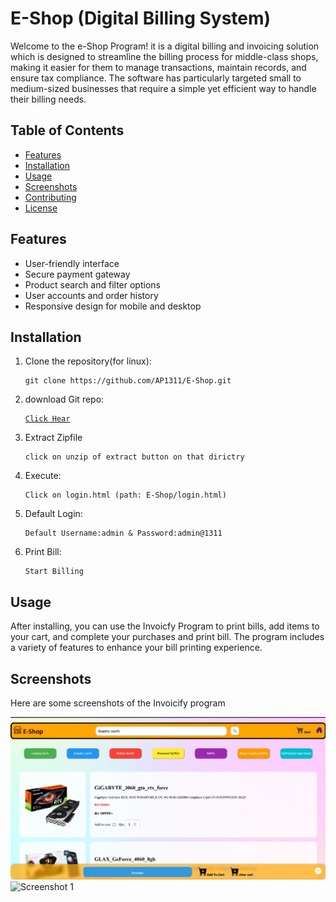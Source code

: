 <!DOCTYPE html>
<html lang="en">
<head>
    <meta charset="UTF-8">
    <meta name="viewport" content="width=device-width, initial-scale=1.0">
</head>
<body>

<h1>E-Shop (Digital Billing System)</h1>
<p>Welcome to the e-Shop Program! it is a digital billing and invoicing solution which is designed to streamline the billing process for middle-class shops, making it easier for them to manage transactions, maintain records, and ensure tax compliance. The software has particularly targeted small to medium-sized businesses that require a simple yet efficient way to handle their billing needs.

<h2>Table of Contents</h2>
<ul>
    <li><a href="#features">Features</a></li>
    <li><a href="#installation">Installation</a></li>
    <li><a href="#usage">Usage</a></li>
    <li><a href="#screenshots">Screenshots</a></li>
    <li><a href="#contributing">Contributing</a></li>
    <li><a href="#license">License</a></li>
</ul>

<h2 id="features">Features</h2>
<ul>
    <li>User-friendly interface</li>
    <li>Secure payment gateway</li>
    <li>Product search and filter options</li>
    <li>User accounts and order history</li>
    <li>Responsive design for mobile and desktop</li>
</ul>

<h2 id="installation">Installation</h2>
<ol>
    <li>Clone the repository(for linux):
        <pre><code>git clone https://github.com/AP1311/E-Shop.git</code></pre>
    </li>
    <li>download Git repo:
            <pre><code><a href="https://github.com/AP1311/E-Shop.git">Click Hear</a></code></pre>
    </li>
    <li>Extract Zipfile
        <pre><code>click on unzip of extract button on that dirictry</code></pre>
    </li>
    <li>Execute:
        <pre><code>Click on login.html (path: E-Shop/login.html)</code></pre>
    </li>
    <li>Default Login:
        <pre><code>Default Username:admin & Password:admin@1311</code></pre>
    </li>
     <li>Print Bill:
        <pre><code>Start Billing</code></pre>
    </li>
</ol>

<h2 id="usage">Usage</h2>
<p>After installing, you can use the Invoicfy Program to print bills, add items to your cart, and complete your purchases and print bill. The program includes a variety of features to enhance your bill printing experience.</p>

<h2 id="screenshots">Screenshots</h2>
<p>Here are some screenshots of the Invoicify program</p>

<img src="https://github.com/Ap1311/E-Shop/blob/4f6e55ad58e207d572e8c7d8808ad311a9aa8481/pic/p3.png" alt="Screenshot 1"><br>
<img src="https://github.com/Ap1311/E-Shop/blob/02a300ca59d3a4bae1e077a36f82590f0e2da584/pic/collage.png" alt="Screenshot 1">

</body>
</html>

